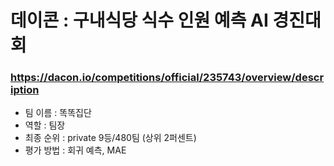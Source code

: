 # 데이콘 : 구내식당 식수 인원 예측 AI 경진대회
### https://dacon.io/competitions/official/235743/overview/description

- 팀 이름 : 똑똑집단
- 역할 : 팀장
- 최종 순위 : private 9등/480팀 (상위 2퍼센트)
- 평가 방법 : 회귀 예측, MAE
